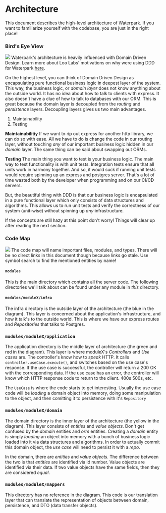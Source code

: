 # Architecture

This document describes the high-level architecture of Waterpark. If you want to familiarize yourself
with the codebase, you are just in the right place!

### Bird's Eye View
![](https://blog.cleancoder.com/uncle-bob/images/2012-08-13-the-clean-architecture/CleanArchitecture.jpg)
Waterpark's architecture is heavily influenced with Domain Driven Design. Learn more about
Loo Labs' motivations on why were using DDD for Waterpark [here]().

On the highest level, you can think of Domain Driven Design as encapsulating pure functional
business logic in deepest layer of the system. This way, the business logic, or *domain layer*
does not know anything about the outside world. It has no idea about how to talk to clients with
express. It also doesn't have a clue of how to talk to databases with our ORM. This is great because
the domain layer is decoupled from the *routing* and *persistence* layers. Decoupling layers gives
us two main advantages.

1. Maintainability
2. Testing

**Maintainabilitiy**
If we want to rip out express for another http library, we can do so with ease. All we have to do
is change the code in our routing layer, without touching *any* of our important business logic
hidden in our *domain* layer. The same thing can be said about swapping out ORMs.

**Testing**
The main thing you want to test is your business logic. The main way to test functionality is with
unit tests. Integration tests ensure that all units work in harmony together. And so, it would
suck if running unit tests would require spinning up an express and postgres server. That's a lot of
time wasted both by the developer when programming and on our CI/CD servers.

But, the beautiful thing with DDD is that our business logic is encapsulated in a pure functional
layer which only consists of data structures and algorithms. This allows us to run unit tests and
verify the correctness of our system (unit-wise) without spinning up *any* infrastructure.

If the concepts are still hazy at this point don't worry! Things will clear up after reading the next
section.

### Code Map
![](https://i.imgur.com/LKRVNIH.png)
The code map will name important files, modules, and types. There will be no direct links in this
document though because links go stale. Use symbol search to find the mentioned entities by name!

#### `modules`
This is the main directory which contains all the server code. The following directories we'll talk
about can be found under any module in *this* directory.

#### `modules/moduleX/infra`
The infra directory is the outside layer of the architecture (the blue in the diagram). This layer is concerned about the
application's infrastructure, and how it talk's to the outside world. This is where we have our
express routes and *Repositories* that talks to Postgres.


### `modules/moduleX/application`
The application directory is the middle layer of architecture (the green and red in the diagram). This layer
is where moduleX's *Controllers* and *Use cases* are. The controller's know how to *speak* HTTP.
It calls `controller.useCase.execute()`, and switches based on the use case's response. If the use
case is successful, the controller will return a 200 OK with the corresponding data. If the use
case has an error, the controller will know which HTTP response code to return to the client. 400s
500s, etc.

The `UseCase` is where the code starts to get interesting. Usually the use case code will be
*loading* a domain object into memory, doing some manipulation to the object, and then comitting
it to persistence with it's `Repository`

### `modules/moduleX/domain`
The domain directory is the inner layer of the architecture (the yellow in the diagram). This layer
consists of *entities* and *value objects*. Don't get confused by the *domain* entities and *orm*
entities. Creating a *domain* entity is simply *loading* an object into memory with a bunch of
business logic loaded into it via data structures and algorithms. In order to actually commit
this domain object, the *use case* will need to persist it with a *repo*.

In the domain, there are *entities* and *value objects*. The difference between the two is that
*entities* are identified via id number. Value objects are identified via their data. If two value
objects have the same fields, then they are considered *equal*.

### `modules/moduleX/mappers`
This directory has no reference in the diagram. This code is our translation layer that can translate
the representation of objects between domain, persistence, and DTO (data transfer objects).
